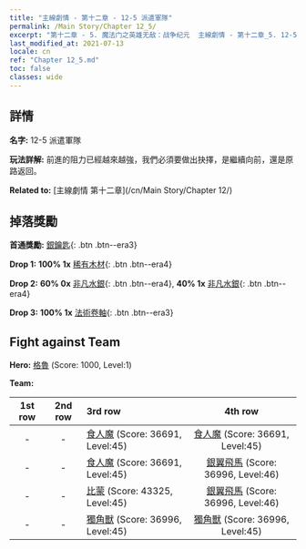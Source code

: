 ```yaml
---
title: "主線劇情 - 第十二章 - 12-5 派遣軍隊"
permalink: /Main Story/Chapter 12_5/
excerpt: "第十二章 - 5. 魔法门之英雄无敌：战争纪元  主線劇情 - 第十二章_5. 12-5 派遣軍隊"
last_modified_at: 2021-07-13
locale: cn
ref: "Chapter 12_5.md"
toc: false
classes: wide
---
```


## 詳情

 **名字:** 12-5 派遣軍隊

 **玩法詳解:** 前進的阻力已經越來越強，我們必須要做出抉擇，是繼續向前，還是原路返回。

 **Related to:** [主線劇情 第十二章](/cn/Main Story/Chapter 12/)

## 掉落獎勵

 **首通獎勵:** [銀鑰匙](/cn/Items/con_693/){: .btn .btn--era3}

 **Drop 1:** **100% 1x** [稀有木材](/cn/Items/mat_41/){: .btn .btn--era4}

 **Drop 2:** **60% 0x** [非凡水銀](/cn/Items/mat_35/){: .btn .btn--era4}, **40% 1x** [非凡水銀](/cn/Items/mat_35/){: .btn .btn--era4}

 **Drop 3:** **100% 1x** [法術卷軸](/cn/Items/con_694/){: .btn .btn--era3}


## Fight against Team
 **Hero:** [格魯](/cn/heroes/Gelu/) (Score: 1000, Level:1)

 **Team:**


  | 1st row | 2nd row | 3rd row | 4th row |
  |:----:|:----:|:----|:----:|
  | - | - | [食人魔](/cn/units/Ogre/) (Score: 36691, Level:45)  | [食人魔](/cn/units/Ogre/) (Score: 36691, Level:45)  |
  | - | - | [食人魔](/cn/units/Ogre/) (Score: 36691, Level:45)  | [銀翼飛馬](/cn/units/Pegasus/) (Score: 36996, Level:46)  |
  | - | - | [比蒙](/cn/units/Behemoth/) (Score: 43325, Level:45)  | [銀翼飛馬](/cn/units/Pegasus/) (Score: 36996, Level:46)  |
  | - | - | [獨角獸](/cn/units/Unicorn/) (Score: 36996, Level:45)  | [獨角獸](/cn/units/Unicorn/) (Score: 36996, Level:45)  |


